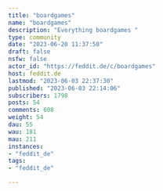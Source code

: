 ```yaml
---
title: "boardgames" 
name: "boardgames"
description: "Everything boardgames "
type: community
date: "2023-06-20 11:37:50"
draft: false
nsfw: false
actor_id: "https://feddit.de/c/boardgames"
host: feddit.de
lastmod: "2023-06-03 22:37:30"
published: "2023-06-03 22:14:06"
subscribers: 1798
posts: 54
comments: 608
weight: 54
dau: 55
wau: 181
mau: 211
instances:
- "feddit_de"
tags: 
- "feddit_de"

---
```

